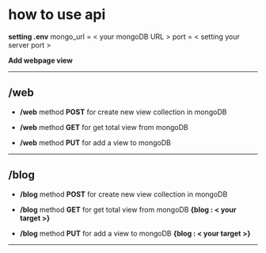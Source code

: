 # how to use api

**setting .env**
mongo_url = < your mongoDB URL >
port = < setting your server port >

**Add webpage view**

---
## /web
- **/web** 
method **POST** for create new view collection in mongoDB

- **/web** 
method **GET** for get total view from mongoDB

- **/web** 
method **PUT** for add a view to mongoDB
---
## /blog
- **/blog** 
method **POST** for create new view collection in mongoDB

- **/blog** 
method **GET** for get total view from mongoDB
**{blog : < your target >}**

- **/blog**
 method **PUT** for add a view to mongoDB
**{blog : < your target >}**
---